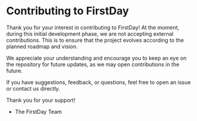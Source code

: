 # Contributing to FirstDay

Thank you for your interest in contributing to FirstDay! At the moment, during this initial development phase, we are not accepting external contributions. This is to ensure that the project evolves according to the planned roadmap and vision.

We appreciate your understanding and encourage you to keep an eye on the repository for future updates, as we may open contributions in the future.

If you have suggestions, feedback, or questions, feel free to open an issue or contact us directly.

Thank you for your support!

- The FirstDay Team
